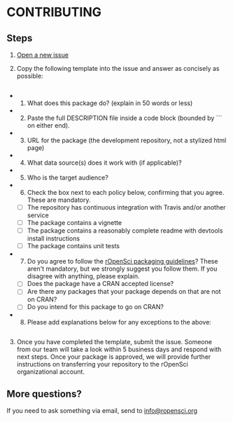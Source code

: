 CONTRIBUTING
============

## Steps

1. [Open a new issue](https://github.com/ropensci/onboarding/issues/new)

2. Copy the following template into the issue and answer as concisely as possible:

    ```
* 1. What does this package do? (explain in 50 words or less)  
* 2. Paste the full DESCRIPTION file inside a code block (bounded by ``` on either end).
* 3. URL for the package (the development repository, not a stylized html page)
* 4. What data source(s) does it work with (if applicable)?
* 5. Who is the target audience?
* 6. Check the box next to each policy below, confirming that you agree. These are mandatory.
    * [ ] The repository has continuous integration with Travis and/or another service
    * [ ] The package contains a vignette
    * [ ] The package contains a reasonably complete readme with devtools install instructions
    * [ ] The package contains unit tests
* 7. Do you agree to follow the [rOpenSci packaging guidelines](https://github.com/ropensci/packaging_guide)? These aren't mandatory, but we strongly suggest you follow them. If you disagree with anything, please explain.
    * [ ] Does the package have a CRAN accepted license?
    * [ ] Are there any packages that your package depends on that are not on CRAN?
    * [ ] Do you intend for this package to go on CRAN?
* 8. Please add explanations below for any exceptions to the above:
    ```

3. Once you have completed the template, submit the issue. Someone from our team will take a look within 5 business days and respond with next steps.  Once your package is approved, we will provide further instructions on transferring your repository to the rOpenSci organizational account.

## More questions? 

If you need to ask something via email, send to [info@ropensci.org](mailto:info@ropensci.org)

